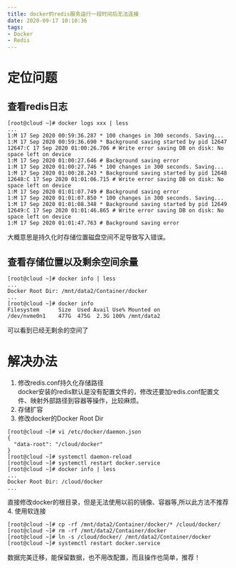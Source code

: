 ```yaml
---
title: docker的redis服务运行一段时间后无法连接
date: 2020-09-17 10:10:36
tags:
- Docker
- Redis
---
```


# 定位问题
## 查看redis日志
```shell
[root@cloud ~]# docker logs xxx | less
...
1:M 17 Sep 2020 00:59:36.287 * 100 changes in 300 seconds. Saving...
1:M 17 Sep 2020 00:59:36.690 * Background saving started by pid 12647
12647:C 17 Sep 2020 01:00:26.706 # Write error saving DB on disk: No space left on device
1:M 17 Sep 2020 01:00:27.646 # Background saving error
1:M 17 Sep 2020 01:00:27.746 * 100 changes in 300 seconds. Saving...
1:M 17 Sep 2020 01:00:28.243 * Background saving started by pid 12648
12648:C 17 Sep 2020 01:01:06.715 # Write error saving DB on disk: No space left on device
1:M 17 Sep 2020 01:01:07.749 # Background saving error
1:M 17 Sep 2020 01:01:07.850 * 100 changes in 300 seconds. Saving...
1:M 17 Sep 2020 01:01:08.348 * Background saving started by pid 12649
12649:C 17 Sep 2020 01:01:46.865 # Write error saving DB on disk: No space left on device
1:M 17 Sep 2020 01:01:47.763 # Background saving error
```
大概意思是持久化时存储位置磁盘空间不足导致写入错误。
## 查看存储位置以及剩余空间余量
```shell
[root@cloud ~]# docker info | less
...
Docker Root Dir: /mnt/data2/Container/docker
...
[root@cloud ~]# docker info
Filesystem      Size  Used Avail Use% Mounted on
/dev/nvme0n1    477G  475G  2.3G 100% /mnt/data2
```
可以看到已经无剩余的空间了
# 解决办法
1. 修改redis.conf持久化存储路径  
docker安装的redis默认是没有配置文件的，修改还要加redis.conf配置文件、映射外部路径到容器等操作，比较麻烦。
2. 存储扩容  
3. 修改docker的Docker Root Dir  
```shell
[root@cloud ~]# vi /etc/docker/daemon.json
{
  "data-root": "/cloud/docker"
}
[root@cloud ~]# systemctl daemon-reload
[root@cloud ~]# systemctl restart docker.service
[root@cloud ~]# docker info | less
...
Docker Root Dir: /cloud/docker
...
```
直接修改docker的根目录，但是无法使用以前的镜像、容器等,所以此方法不推荐
4. 使用软连接
```shell
[root@cloud ~]# cp -rf /mnt/data2/Container/docker/* /cloud/docker/
[root@cloud ~]# rm -rf /mnt/data2/Container/docker
[root@cloud ~]# ln -s /cloud/docker/ /mnt/data2/Container/docker
[root@cloud ~]# systemctl restart docker.service
```
数据完美迁移，能保留数据，也不用改配置，而且操作也简单，推荐！